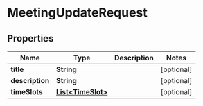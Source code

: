 

# MeetingUpdateRequest


## Properties

| Name | Type | Description | Notes |
|------------ | ------------- | ------------- | -------------|
|**title** | **String** |  |  [optional] |
|**description** | **String** |  |  [optional] |
|**timeSlots** | [**List&lt;TimeSlot&gt;**](TimeSlot.md) |  |  [optional] |



